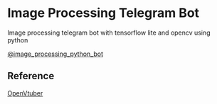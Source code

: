 # Image Processing Telegram Bot

Image processing telegram bot with tensorflow lite and opencv using python

[@image_processing_python_bot](https://t.me/image_processing_python_bot)

## Reference

[OpenVtuber](https://github.com/1996scarlet/OpenVtuber)
